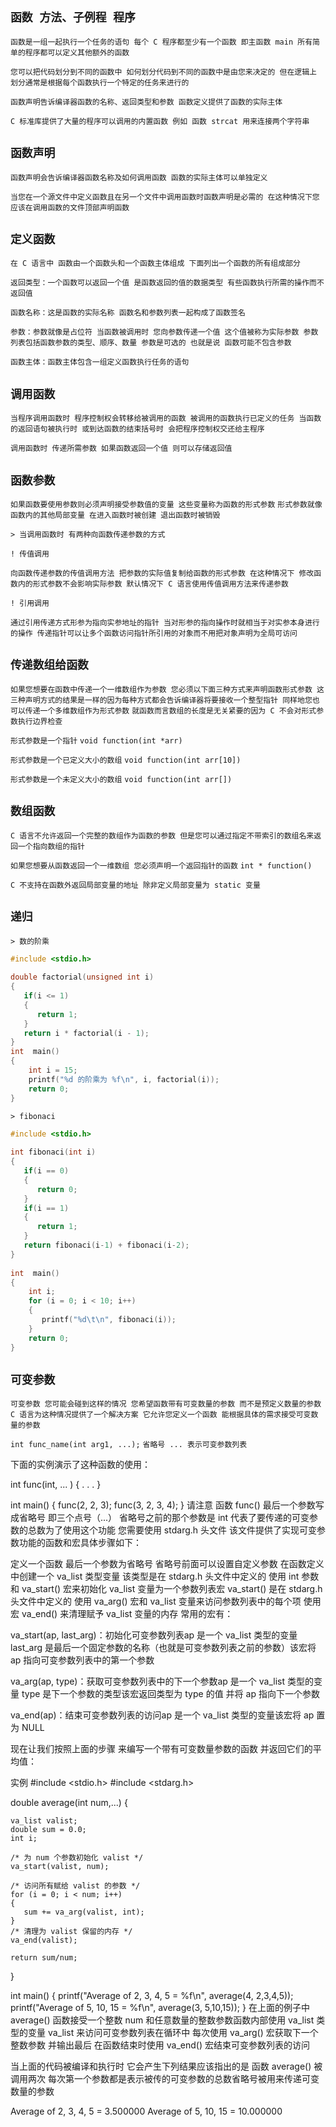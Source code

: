 `函数 方法、子例程 程序`
--

`函数是一组一起执行一个任务的语句 每个 C 程序都至少有一个函数 即主函数 main 所有简单的程序都可以定义其他额外的函数`

`您可以把代码划分到不同的函数中 如何划分代码到不同的函数中是由您来决定的 但在逻辑上 划分通常是根据每个函数执行一个特定的任务来进行的 `

`函数声明告诉编译器函数的名称、返回类型和参数 函数定义提供了函数的实际主体` 

`C 标准库提供了大量的程序可以调用的内置函数 例如 函数 strcat 用来连接两个字符串`

`函数声明`
--

`函数声明会告诉编译器函数名称及如何调用函数 函数的实际主体可以单独定义`

`当您在一个源文件中定义函数且在另一个文件中调用函数时函数声明是必需的 在这种情况下您应该在调用函数的文件顶部声明函数`

`定义函数`
--

`在 C 语言中 函数由一个函数头和一个函数主体组成 下面列出一个函数的所有组成部分`

`返回类型：一个函数可以返回一个值 是函数返回的值的数据类型 有些函数执行所需的操作而不返回值` 

`函数名称：这是函数的实际名称 函数名和参数列表一起构成了函数签名`

`参数：参数就像是占位符 当函数被调用时 您向参数传递一个值 这个值被称为实际参数 参数列表包括函数参数的类型、顺序、数量 参数是可选的 也就是说 函数可能不包含参数`

`函数主体：函数主体包含一组定义函数执行任务的语句` 

`调用函数`
--

`当程序调用函数时 程序控制权会转移给被调用的函数 被调用的函数执行已定义的任务 当函数的返回语句被执行时 或到达函数的结束括号时 会把程序控制权交还给主程序` 

`调用函数时 传递所需参数 如果函数返回一个值 则可以存储返回值`

`函数参数`
--

`如果函数要使用参数则必须声明接受参数值的变量 这些变量称为函数的形式参数` `形式参数就像函数内的其他局部变量 在进入函数时被创建 退出函数时被销毁` 

`> 当调用函数时 有两种向函数传递参数的方式`

`! 传值调用`	

`向函数传递参数的传值调用方法 把参数的实际值复制给函数的形式参数 在这种情况下 修改函数内的形式参数不会影响实际参数 默认情况下 C 语言使用传值调用方法来传递参数`

`! 引用调用`

`通过引用传递方式形参为指向实参地址的指针 当对形参的指向操作时就相当于对实参本身进行的操作 传递指针可以让多个函数访问指针所引用的对象而不用把对象声明为全局可访问`

`传递数组给函数`
--

`如果您想要在函数中传递一个一维数组作为参数 您必须以下面三种方式来声明函数形式参数 这三种声明方式的结果是一样的因为每种方式都会告诉编译器将要接收一个整型指针 同样地您也可以传递一个多维数组作为形式参数` `就函数而言数组的长度是无关紧要的因为 C 不会对形式参数执行边界检查`

`形式参数是一个指针` `void function(int *arr)`

`形式参数是一个已定义大小的数组` `void function(int arr[10])`

`形式参数是一个未定义大小的数组` `void function(int arr[])`

`数组函数`
--

`C 语言不允许返回一个完整的数组作为函数的参数 但是您可以通过指定不带索引的数组名来返回一个指向数组的指针`

`如果您想要从函数返回一个一维数组 您必须声明一个返回指针的函数` `int * function()`

`C 不支持在函数外返回局部变量的地址 除非定义局部变量为 static 变量`

`递归`
--

`> 数的阶乘`

```c
#include <stdio.h>
 
double factorial(unsigned int i)
{
   if(i <= 1)
   {
      return 1;
   }
   return i * factorial(i - 1);
}
int  main()
{
    int i = 15;
    printf("%d 的阶乘为 %f\n", i, factorial(i));
    return 0;
}
```

`> fibonaci`

```c
#include <stdio.h>
 
int fibonaci(int i)
{
   if(i == 0)
   {
      return 0;
   }
   if(i == 1)
   {
      return 1;
   }
   return fibonaci(i-1) + fibonaci(i-2);
}
 
int  main()
{
    int i;
    for (i = 0; i < 10; i++)
    {
       printf("%d\t\n", fibonaci(i));
    }
    return 0;
}
```

`可变参数`
--

`可变参数 您可能会碰到这样的情况 您希望函数带有可变数量的参数 而不是预定义数量的参数` `C 语言为这种情况提供了一个解决方案 它允许您定义一个函数 能根据具体的需求接受可变数量的参数`

`int func_name(int arg1, ...);` `省略号 ... 表示可变参数列表`

下面的实例演示了这种函数的使用：

int func(int, ... )  {
   .
   .
   .
}
 
int main() {
   func(2, 2, 3);
   func(3, 2, 3, 4);
}
请注意 函数 func() 最后一个参数写成省略号 即三个点号（...） 省略号之前的那个参数是 int 代表了要传递的可变参数的总数为了使用这个功能 您需要使用 stdarg.h 头文件 该文件提供了实现可变参数功能的函数和宏具体步骤如下：

定义一个函数 最后一个参数为省略号 省略号前面可以设置自定义参数
在函数定义中创建一个 va_list 类型变量 该类型是在 stdarg.h 头文件中定义的
使用 int 参数和 va_start() 宏来初始化 va_list 变量为一个参数列表宏 va_start() 是在 stdarg.h 头文件中定义的
使用 va_arg() 宏和 va_list 变量来访问参数列表中的每个项
使用宏 va_end() 来清理赋予 va_list 变量的内存
常用的宏有：

va_start(ap, last_arg)：初始化可变参数列表ap 是一个 va_list 类型的变量 last_arg 是最后一个固定参数的名称（也就是可变参数列表之前的参数）该宏将 ap 指向可变参数列表中的第一个参数

va_arg(ap, type)：获取可变参数列表中的下一个参数ap 是一个 va_list 类型的变量 type 是下一个参数的类型该宏返回类型为 type 的值 并将 ap 指向下一个参数

va_end(ap)：结束可变参数列表的访问ap 是一个 va_list 类型的变量该宏将 ap 置为 NULL

现在让我们按照上面的步骤 来编写一个带有可变数量参数的函数 并返回它们的平均值：

实例
#include <stdio.h>
#include <stdarg.h>
 
double average(int num,...)
{
 
    va_list valist;
    double sum = 0.0;
    int i;
 
    /* 为 num 个参数初始化 valist */
    va_start(valist, num);
 
    /* 访问所有赋给 valist 的参数 */
    for (i = 0; i < num; i++)
    {
       sum += va_arg(valist, int);
    }
    /* 清理为 valist 保留的内存 */
    va_end(valist);
 
    return sum/num;
}
 
int main()
{
   printf("Average of 2, 3, 4, 5 = %f\n", average(4, 2,3,4,5));
   printf("Average of 5, 10, 15 = %f\n", average(3, 5,10,15));
}
在上面的例子中 average() 函数接受一个整数 num 和任意数量的整数参数函数内部使用 va_list 类型的变量 va_list 来访问可变参数列表在循环中 每次使用 va_arg() 宏获取下一个整数参数 并输出最后 在函数结束时使用 va_end() 宏结束可变参数列表的访问

当上面的代码被编译和执行时 它会产生下列结果应该指出的是 函数 average() 被调用两次 每次第一个参数都是表示被传的可变参数的总数省略号被用来传递可变数量的参数

Average of 2, 3, 4, 5 = 3.500000
Average of 5, 10, 15 = 10.000000
